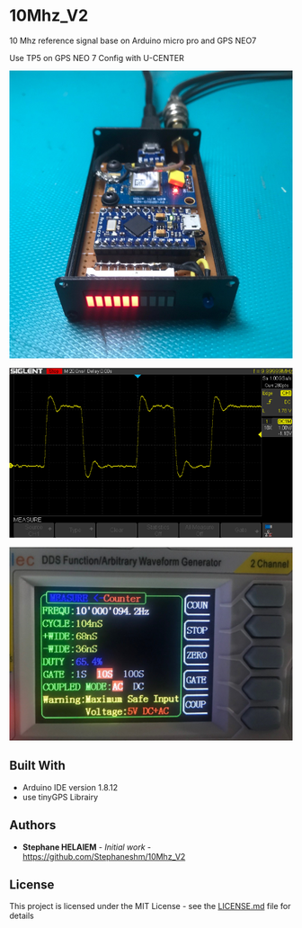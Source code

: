 # 10Mhz_V2

10 Mhz reference signal 
base on Arduino micro pro and GPS NEO7

Use TP5 on GPS NEO 7
Config with U-CENTER

![Module arduino + GPS](/Picture/b3.jpg)

![Signal 10Mhz](/Picture/SDS00026.png)

![Signal 10Mhz](/Picture/signal.jpg)




## Built With

* Arduino IDE  version 1.8.12
* use tinyGPS Librairy

## Authors

* **Stephane HELAIEM** - *Initial work* - https://github.com/Stephaneshm/10Mhz_V2

## License

This project is licensed under the MIT License - see the [LICENSE.md](LICENSE.md) file for details